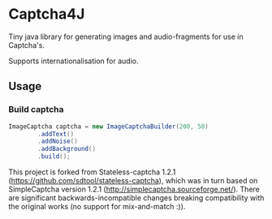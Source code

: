 # Captcha4J

Tiny java library for generating images and audio-fragments for use in Captcha's. 

Supports internationalisation for audio. 


## Usage

### Build captcha

```java
ImageCaptcha captcha = new ImageCaptchaBuilder(200, 50)
        .addText()
        .addNoise()
        .addBackground()
        .build();
```

This project is forked from Stateless-captcha 1.2.1 (https://github.com/sdtool/stateless-captcha), which was in turn based on SimpleCaptcha 
version 1.2.1 (http://simplecaptcha.sourceforge.net/). There are significant backwards-incompatible changes breaking compatibility with the
original works (no support for mix-and-match :)). 